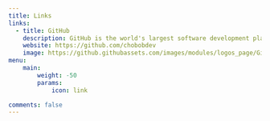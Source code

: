 ```yaml
---
title: Links
links:
  - title: GitHub
    description: GitHub is the world's largest software development platform.
    website: https://github.com/chobobdev
    image: https://github.githubassets.com/images/modules/logos_page/GitHub-Mark.png
menu:
    main: 
        weight: -50
        params:
            icon: link

comments: false
---
```

